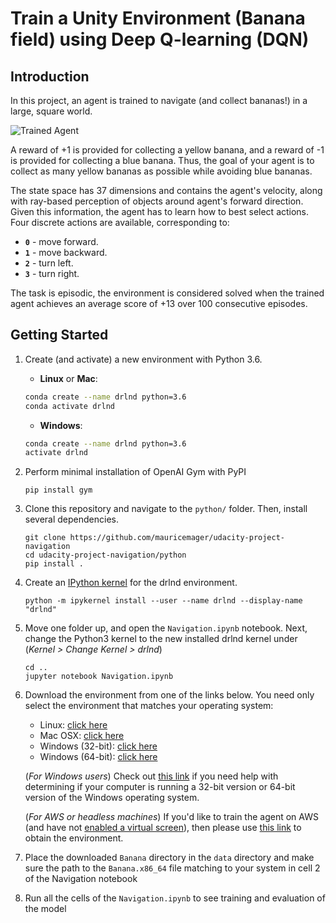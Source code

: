 [//]: # (Image References)

[image1]: https://video.udacity-data.com/topher/2018/June/5b1ab4b0_banana/banana.gif "Trained Agent"

# Train a Unity Environment (Banana field) using Deep Q-learning (DQN)

## Introduction

In this project, an agent is trained to navigate (and collect bananas!) in a large, square world.  

![Trained Agent][image1]



A reward of +1 is provided for collecting a yellow banana, and a reward of -1 is provided for collecting a blue banana.  Thus, the goal of your agent is to collect as many yellow bananas as possible while avoiding blue bananas.  

The state space has 37 dimensions and contains the agent's velocity, along with ray-based perception of objects around agent's forward direction.  Given this information, the agent has to learn how to best select actions.  Four discrete actions are available, corresponding to:
- **`0`** - move forward.
- **`1`** - move backward.
- **`2`** - turn left.
- **`3`** - turn right.

The task is episodic, the environment is considered solved when the trained agent achieves an average score of +13 over 100 consecutive episodes.

## Getting Started

1. Create (and activate) a new environment with Python 3.6.

	- __Linux__ or __Mac__: 
	```bash
	conda create --name drlnd python=3.6
	conda activate drlnd
	```
	- __Windows__: 
	```bash
	conda create --name drlnd python=3.6 
	activate drlnd
	```


2. Perform minimal installation of OpenAI Gym with PyPI
    ```
    pip install gym  
    ```

3. Clone this repository and navigate to the `python/` folder. Then, install several dependencies. 
    ```
    git clone https://github.com/mauricemager/udacity-project-navigation
    cd udacity-project-navigation/python
    pip install .
    ```

4. Create an [IPython kernel](https://ipython.readthedocs.io/en/stable/install/kernel_install.html) for the drlnd environment.
    ```
   python -m ipykernel install --user --name drlnd --display-name "drlnd"
    ```

5. Move one folder up, and open the `Navigation.ipynb` notebook. 
   Next, change the Python3 kernel to the new installed drlnd kernel under (_Kernel > Change Kernel > drlnd_)

    ```
    cd ..
    jupyter notebook Navigation.ipynb
    ```

6. Download the environment from one of the links below.  You need only select the environment that matches your operating system:
    - Linux: [click here](https://s3-us-west-1.amazonaws.com/udacity-drlnd/P1/Banana/Banana_Linux.zip)
    - Mac OSX: [click here](https://s3-us-west-1.amazonaws.com/udacity-drlnd/P1/Banana/Banana.app.zip)
    - Windows (32-bit): [click here](https://s3-us-west-1.amazonaws.com/udacity-drlnd/P1/Banana/Banana_Windows_x86.zip)
    - Windows (64-bit): [click here](https://s3-us-west-1.amazonaws.com/udacity-drlnd/P1/Banana/Banana_Windows_x86_64.zip)
    
    (_For Windows users_) Check out [this link](https://support.microsoft.com/en-us/help/827218/how-to-determine-whether-a-computer-is-running-a-32-bit-version-or-64) if you need help with determining if your computer is running a 32-bit version or 64-bit version of the Windows operating system.

    (_For AWS or headless machines_) If you'd like to train the agent on AWS (and have not [enabled a virtual screen](https://github.com/Unity-Technologies/ml-agents/blob/master/docs/Training-on-Amazon-Web-Service.md)), then please use [this link](https://s3-us-west-1.amazonaws.com/udacity-drlnd/P1/Banana/Banana_Linux_NoVis.zip) to obtain the environment.


7. Place the downloaded `Banana` directory in the `data` directory and make sure the path to the `Banana.x86_64` file matching to your system in cell 2 of the Navigation notebook


8. Run all the cells of the `Navigation.ipynb` to see training and evaluation of the model

